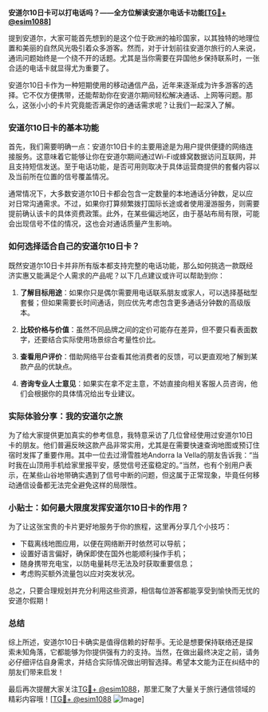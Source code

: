 **安道尔10日卡可以打电话吗？——全方位解读安道尔电话卡功能[[TG💪+ @esim1088](https://t.me/s/esim1088)]**

提到安道尔，大家可能首先想到的是这个位于欧洲的袖珍国家，以其独特的地理位置和美丽的自然风光吸引着众多游客。然而，对于计划前往安道尔旅行的人来说，通讯问题始终是一个绕不开的话题。尤其是当你需要在异国他乡保持联系时，一张合适的电话卡就显得尤为重要了。

安道尔10日卡作为一种短期使用的移动通信产品，近年来逐渐成为许多游客的选择。它不仅方便携带，还能帮助你在安道尔期间轻松解决通话、上网等问题。那么，这张小小的卡片究竟能否满足你的通话需求呢？让我们一起深入了解。

### 安道尔10日卡的基本功能

首先，我们需要明确一点：安道尔10日卡的主要用途是为用户提供便捷的网络连接服务。这意味着它能够让你在安道尔期间通过Wi-Fi或蜂窝数据访问互联网，并且支持短信发送。至于电话功能，是否可用则取决于具体运营商提供的套餐内容以及当前所在位置的信号覆盖情况。

通常情况下，大多数安道尔10日卡都会包含一定数量的本地通话分钟数，足以应对日常沟通需求。不过，如果你打算频繁拨打国际长途或者使用漫游服务，则需要提前确认该卡的具体资费政策。此外，在某些偏远地区，由于基站布局有限，可能会出现信号不佳的情况，这也会对通话质量产生影响。

### 如何选择适合自己的安道尔10日卡？

既然安道尔10日卡并非所有版本都支持完整的电话功能，那么如何挑选一款既经济实惠又能满足个人需求的产品呢？以下几点建议或许可以帮助到你：

1. **了解目标用途**：如果你只是偶尔需要用电话联系朋友或家人，可以选择基础型套餐；但如果需要长时间通话，则应优先考虑包含更多通话分钟数的高级版本。
   
2. **比较价格与价值**：虽然不同品牌之间的定价可能存在差异，但不要只看表面数字，还要结合实际使用场景综合考量性价比。
   
3. **查看用户评价**：借助网络平台查看其他消费者的反馈，可以更直观地了解到某款产品的优缺点。
   
4. **咨询专业人士意见**：如果实在拿不定主意，不妨直接向相关客服人员咨询，他们会根据你的具体情况给出专业建议。

### 实际体验分享：我的安道尔之旅

为了给大家提供更加真实的参考信息，我特意采访了几位曾经使用过安道尔10日卡的朋友。他们普遍反映这款产品非常实用，尤其是在需要快速查询地图或预订住宿时发挥了重要作用。其中一位去过滑雪胜地Andorra la Vella的朋友告诉我：“当时我在山顶用手机给家里报平安，感觉信号还蛮稳定的。”当然，也有个别用户表示，在某些山谷地带确实遇到了信号中断的问题，但这属于正常现象，毕竟任何移动通信设备都无法完全避免这样的局限性。

### 小贴士：如何最大限度发挥安道尔10日卡的作用？

为了让这张宝贵的卡片更好地服务于你的旅程，这里再分享几个小技巧：

- 下载离线地图应用，以便在网络断开时依然可以导航；
- 设置好语言偏好，确保即使在国外也能顺利操作手机；
- 随身携带充电宝，以防电量耗尽无法及时获取重要信息；
- 考虑购买额外流量包以应对突发状况。

总之，只要合理规划并充分利用这些资源，相信每位游客都能享受到愉快而无忧的安道尔假期！

### 总结

综上所述，安道尔10日卡确实是值得信赖的好帮手。无论是想要保持联络还是探索未知角落，它都能够为你提供强有力的支持。当然，在做出最终决定之前，请务必仔细评估自身需求，并结合实际情况做出明智选择。希望本文能为正在纠结中的朋友们带来启发！

最后再次提醒大家关注[TG💪+ @esim1088](https://t.me/s/esim1088)，那里汇聚了大量关于旅行通信领域的精彩内容哦！[[TG💪+ @esim1088](https://t.me/s/esim1088) ![Image](https://i.postimg.cc/4NQfJmqS/Snipaste-2025-05-13-00-14-12.png)]